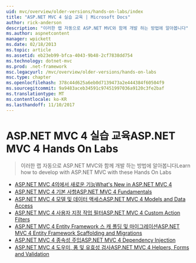 ```yaml
---
uid: mvc/overview/older-versions/hands-on-labs/index
title: "ASP.NET MVC 4 실습 교육 | Microsoft Docs"
author: rick-anderson
description: "이러한 랩 자동으로 ASP.NET MVC와 함께 개발 하는 방법에 알아봅니다"
ms.author: aspnetcontent
manager: wpickett
ms.date: 02/18/2013
ms.topic: article
ms.assetid: eb23eb99-bfca-4043-9b48-2cf7838dd754
ms.technology: dotnet-mvc
ms.prod: .net-framework
msc.legacyurl: /mvc/overview/older-versions/hands-on-labs
msc.type: chapter
ms.openlocfilehash: 378c44d625a6eb0d7139473a2e444384f60504f9
ms.sourcegitcommit: 9a9483aceb34591c97451997036a9120c3fe2baf
ms.translationtype: MT
ms.contentlocale: ko-KR
ms.lasthandoff: 11/10/2017
---
```

<a name="aspnet-mvc-4-hands-on-labs"></a><span data-ttu-id="a8212-103">ASP.NET MVC 4 실습 교육</span><span class="sxs-lookup"><span data-stu-id="a8212-103">ASP.NET MVC 4 Hands On Labs</span></span>
====================
> <span data-ttu-id="a8212-104">이러한 랩 자동으로 ASP.NET MVC와 함께 개발 하는 방법에 알아봅니다</span><span class="sxs-lookup"><span data-stu-id="a8212-104">Learn how to develop with ASP.NET MVC with these Hands On Labs</span></span>


- [<span data-ttu-id="a8212-105">ASP.NET MVC 4의에서 새로운 기능</span><span class="sxs-lookup"><span data-stu-id="a8212-105">What's New in ASP.NET MVC 4</span></span>](whats-new-in-aspnet-mvc-4.md)
- [<span data-ttu-id="a8212-106">ASP.NET MVC 4 기본 사항</span><span class="sxs-lookup"><span data-stu-id="a8212-106">ASP.NET MVC 4 Fundamentals</span></span>](aspnet-mvc-4-fundamentals.md)
- [<span data-ttu-id="a8212-107">ASP.NET MVC 4 모델 및 데이터 액세스</span><span class="sxs-lookup"><span data-stu-id="a8212-107">ASP.NET MVC 4 Models and Data Access</span></span>](aspnet-mvc-4-models-and-data-access.md)
- [<span data-ttu-id="a8212-108">ASP.NET MVC 4 사용자 지정 작업 필터</span><span class="sxs-lookup"><span data-stu-id="a8212-108">ASP.NET MVC 4 Custom Action Filters</span></span>](aspnet-mvc-4-custom-action-filters.md)
- [<span data-ttu-id="a8212-109">ASP.NET MVC 4 Entity Framework 스 캐 폴딩 및 마이그레이션</span><span class="sxs-lookup"><span data-stu-id="a8212-109">ASP.NET MVC 4 Entity Framework Scaffolding and Migrations</span></span>](aspnet-mvc-4-entity-framework-scaffolding-and-migrations.md)
- [<span data-ttu-id="a8212-110">ASP.NET MVC 4 종속성 주입</span><span class="sxs-lookup"><span data-stu-id="a8212-110">ASP.NET MVC 4 Dependency Injection</span></span>](aspnet-mvc-4-dependency-injection.md)
- [<span data-ttu-id="a8212-111">ASP.NET MVC 4 도우미, 폼 및 유효성 검사</span><span class="sxs-lookup"><span data-stu-id="a8212-111">ASP.NET MVC 4 Helpers, Forms and Validation</span></span>](aspnet-mvc-4-helpers-forms-and-validation.md)
